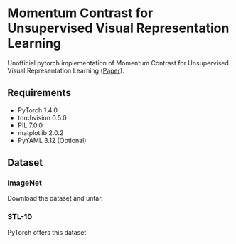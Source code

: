 # Momentum Contrast for Unsupervised Visual Representation Learning
Unofficial pytorch implementation of Momentum Contrast for Unsupervised Visual Representation Learning ([Paper](https://arxiv.org/abs/1911.05722)).  

## Requirements  
- PyTorch 1.4.0
- torchvision 0.5.0
- PIL 7.0.0
- matplotlib 2.0.2
- PyYAML 3.12 (Optional)  

## Dataset  
### ImageNet  
Download the dataset and untar.  

### STL-10  
PyTorch offers this dataset  

